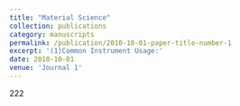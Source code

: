 ```yaml
---
title: "Material Science"
collection: publications
category: manuscripts
permalink: /publication/2010-10-01-paper-title-number-1
excerpt: '(1)Common Instrument Usage:'
date: 2010-10-01
venue: 'Journal 1'
---
```


222

